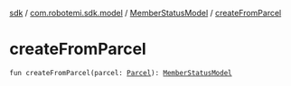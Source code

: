 [sdk](../../index.md) / [com.robotemi.sdk.model](../index.md) / [MemberStatusModel](index.md) / [createFromParcel](./create-from-parcel.md)

# createFromParcel

`fun createFromParcel(parcel: `[`Parcel`](https://developer.android.com/reference/android/os/Parcel.html)`): `[`MemberStatusModel`](index.md)